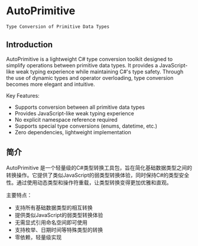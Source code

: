 ﻿# AutoPrimitive
	Type Conversion of Primitive Data Types

## Introduction

AutoPrimitive is a lightweight C# type conversion toolkit designed to simplify operations between primitive data types. It provides a JavaScript-like weak typing experience while maintaining C#'s type safety. Through the use of dynamic types and operator overloading, type conversion becomes more elegant and intuitive.

Key Features:
- Supports conversion between all primitive data types
- Provides JavaScript-like weak typing experience
- No explicit namespace reference required
- Supports special type conversions (enums, datetime, etc.)
- Zero dependencies, lightweight implementation

## 简介

AutoPrimitive 是一个轻量级的C#类型转换工具包，旨在简化基础数据类型之间的转换操作。它提供了类似JavaScript的弱类型转换体验，同时保持C#的类型安全性。通过使用动态类型和操作符重载，让类型转换变得更加优雅和直观。

主要特点：
- 支持所有基础数据类型的相互转换
- 提供类似JavaScript的弱类型转换体验
- 无需显式引用命名空间即可使用
- 支持枚举、日期时间等特殊类型的转换
- 零依赖，轻量级实现

 